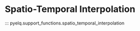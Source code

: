 <!--
SPDX-FileCopyrightText: 2024 Shell Global Solutions International B.V. All Rights Reserved.

SPDX-License-Identifier: Apache-2.0
-->

# Spatio-Temporal Interpolation

::: pyelq.support_functions.spatio_temporal_interpolation

